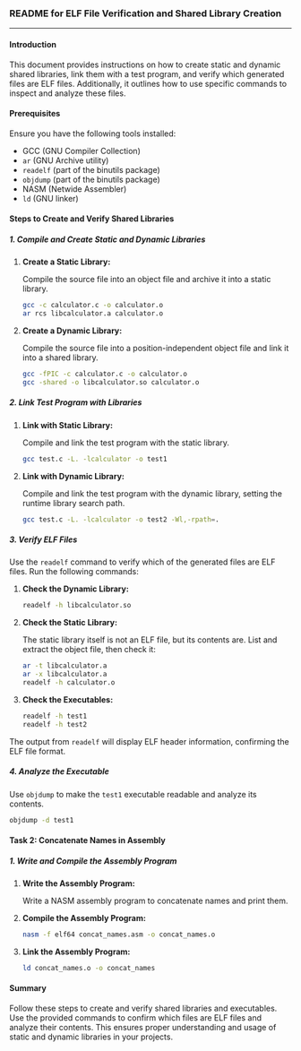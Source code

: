 ### README for ELF File Verification and Shared Library Creation

---

#### Introduction

This document provides instructions on how to create static and dynamic shared libraries, link them with a test program, and verify which generated files are ELF files. Additionally, it outlines how to use specific commands to inspect and analyze these files.

#### Prerequisites

Ensure you have the following tools installed:
- GCC (GNU Compiler Collection)
- `ar` (GNU Archive utility)
- `readelf` (part of the binutils package)
- `objdump` (part of the binutils package)
- NASM (Netwide Assembler)
- `ld` (GNU linker)

#### Steps to Create and Verify Shared Libraries

##### 1. Compile and Create Static and Dynamic Libraries

1. **Create a Static Library:**

    Compile the source file into an object file and archive it into a static library.

    ```sh
    gcc -c calculator.c -o calculator.o
    ar rcs libcalculator.a calculator.o
    ```

2. **Create a Dynamic Library:**

    Compile the source file into a position-independent object file and link it into a shared library.

    ```sh
    gcc -fPIC -c calculator.c -o calculator.o
    gcc -shared -o libcalculator.so calculator.o
    ```

##### 2. Link Test Program with Libraries

1. **Link with Static Library:**

    Compile and link the test program with the static library.

    ```sh
    gcc test.c -L. -lcalculator -o test1
    ```

2. **Link with Dynamic Library:**

    Compile and link the test program with the dynamic library, setting the runtime library search path.

    ```sh
    gcc test.c -L. -lcalculator -o test2 -Wl,-rpath=.
    ```

##### 3. Verify ELF Files

Use the `readelf` command to verify which of the generated files are ELF files. Run the following commands:

1. **Check the Dynamic Library:**

    ```sh
    readelf -h libcalculator.so
    ```

2. **Check the Static Library:**

    The static library itself is not an ELF file, but its contents are. List and extract the object file, then check it:

    ```sh
    ar -t libcalculator.a
    ar -x libcalculator.a
    readelf -h calculator.o
    ```

3. **Check the Executables:**

    ```sh
    readelf -h test1
    readelf -h test2
    ```

The output from `readelf` will display ELF header information, confirming the ELF file format.

##### 4. Analyze the Executable

Use `objdump` to make the `test1` executable readable and analyze its contents.

```sh
objdump -d test1
```

#### Task 2: Concatenate Names in Assembly

##### 1. Write and Compile the Assembly Program

1. **Write the Assembly Program:**

    Write a NASM assembly program to concatenate names and print them.

2. **Compile the Assembly Program:**

    ```sh
    nasm -f elf64 concat_names.asm -o concat_names.o
    ```

3. **Link the Assembly Program:**

    ```sh
    ld concat_names.o -o concat_names
    ```

#### Summary

Follow these steps to create and verify shared libraries and executables. Use the provided commands to confirm which files are ELF files and analyze their contents. This ensures proper understanding and usage of static and dynamic libraries in your projects.